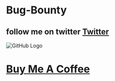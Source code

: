 # Bug-Bounty
 
## follow me on twitter [Twitter](https://twitter.com/faizee_asad)


![GitHub Logo](https://www.bmtdesigner.com/wp-content/uploads/2020/09/Buy-Me-a-Coffee-01.jpg) 
# [Buy Me A Coffee](https://www.buymeacoffee.com/faizee)
